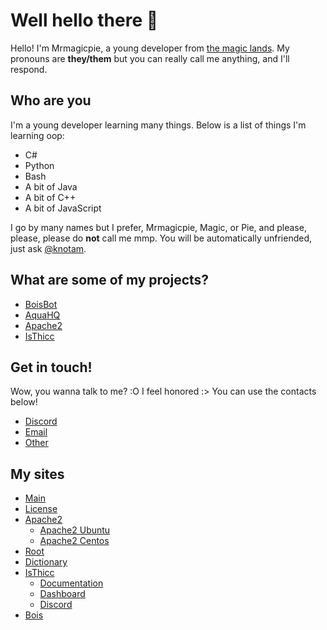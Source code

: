 # Well hello there 👋

Hello! I'm Mrmagicpie, a young developer from [the magic lands](https://mrmagicpie.xyz). My pronouns are **they/them** <!--and they/them oop -->but you can really call me anything, and I'll respond.

## Who are you 

I'm a young developer learning many things. Below is a list of things I'm learning oop:

- C#
- Python
- Bash
- A bit of Java
- A bit of C++
- A bit of JavaScript

I go by many names but I prefer, Mrmagicpie, Magic, or Pie, and please, please, please do **not** call me mmp. You will be automatically unfriended, just ask [@knotam](https://github.com/knotam).

## What are some of my projects?

- [BoisBot](https://bois-bot.tech)
- [AquaHQ](https://aquahq.net)
- [Apache2](https://apache.mrmagicpie.xyz)
- [IsThicc](https://isthicc.dev/)

## Get in touch!

Wow, you wanna talk to me? :O I feel honored :> You can use the contacts below!

- [Discord](https://discord.com/users/424721524621180930)
- [Email](mailto:mrmagipie@mrmagicpie.xyz)
- [Other](https://mrmagicpie.xyz/about#Contact)

## My sites

- [Main](https://mrmagicpie.xyz/)
- [License](https://license.mrmagicpie.xyz/)
- [Apache2](https://apache.mrmagicpie.xyz/)
  - [Apache2 Ubuntu](https://ubuntu-apache.mrmagicpie.xyz/)
  - [Apache2 Centos](https://centos-apache.mrmagicpie.xyz/)
- [Root](https://root.mrmagicpie.xyz/)
- [Dictionary](https://dictionary.mrmagicpie.xyz/)
- [IsThicc](https://isthicc.dev/)
  - [Documentation](https://docs.isthicc.dev/)
  - [Dashboard](https://isthicc.dev/login)
  - [Discord](https://discord.isthicc.dev/)
- [Bois](https://bois-bot.tech/)

<!--
## Btw

Oh, also, I'm gay, deal with it or the door to exit my life is over there ->   <img src="https://i.pinimg.com/474x/b5/82/02/b582023766b740a29ce7e92cea8241bb--front-doors-the-doors.jpg" alt="Gay Door" width="25" height="50">

[Image credit here!](https://i.pinimg.com/474x/b5/82/02/b582023766b740a29ce7e92cea8241bb--front-doors-the-doors.jpg)
-->
